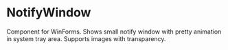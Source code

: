 # NotifyWindow
Component for WinForms. Shows small notify window with pretty animation in system tray area. Supports images with transparency.

